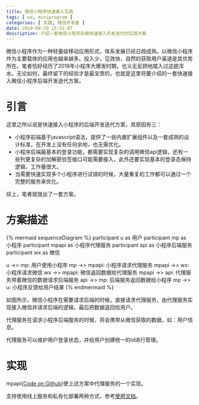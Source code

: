 ```yaml
---
title: 微信小程序快速接入实践
tags: [ wx, miniprogram ]
categories: [ 实践, 微信开发者 ]
date: 2019-08-29 15:52:07
description: 介绍一套微信小程序后端快速接入开发迭代的实践方案
---
```


微信小程序作为一种轻量级移动应用形式，体系发展已经日趋成熟。以微信小程序作为主要载体的应用也越来越多。投入少，见效快，自然的获取用户渠道是其优势所在。笔者恰好经历了2018年小程序大爆发时期，也义无反顾地踏入过这趟浑水。无论如何，最终留下的经验才是最宝贵的，也就是这里将要介绍的一套快速接入微信小程序后端开发迭代方案。

引言
====

这里之所以说是快速接入小程序的后端开发迭代方案，其原因有三：
- 小程序前端基于javascript语法，提供了一些内置扩展组件以及一套成熟的设计标准，在开发上没有任何余地，也无需优化。
- 小程序后端最基本的登录功能，都需要实现复杂的调用微信api逻辑，还有一些列更复杂的加解密验签接口可能需要接入，此外还要实现基本的登录态保持逻辑，工作量很大。
- 当需要快速实现多个小程序进行试错的时候，大量重复的工作都可以通过一个完整的服务来优化。

综上，笔者就提出了一套方案。

方案描述
====

{% mermaid sequenceDiagram %}
participant u as 用户
participant mp as 小程序
participant mpapi as 小程序代理服务
participant api as 小程序后端服务
participant wx as 微信

u ->> mp: 用户使用小程序
mp ->> mpapi: 小程序请求代理服务
mpapi ->> wx: 小程序请求微信
wx ->> mpapi: 微信返回数据给代理服务
mpapi ->> api: 代理服务带着微信的数据请求后端服务
api ->> mp: 后端服务返回数据给小程序
mp ->> u: 小程序反馈给用户结果
{% endmermaid %}

如图所示，微信小程序在需要请求后端的时候，直接请求代理服务，由代理服务实现接入微信并请求后端的逻辑，最后把数据返回给用户。

代理服务在请求小程序后端服务的时候，将会携带从微信获取的数据，如：用户信息。

代理服务可以维护用户登录状态，并给用户创建统一的id进行管理。

实现
====

mpapi([Code on Github](https://github.com/mapleque/mpapi))使上述方案中代理服务的一个实现。

支持使用线上服务和私有化部署两种方式，参考[使用文档](https://github.com/mapleque/mpapi)。
